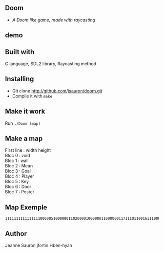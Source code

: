 ## Doom
* *A Doom like game, made with raycasting*

## demo

## Built with
C language, SDL2 library, Raycasting method

## Installing
* Git clone http://github.com/jsauron/doom.git
* Compile it with `make`

## Make it work
Run `./Doom [map]`

## Make a map
First line : width height</br>
Bloc 0 : void</br>
Bloc 1 : wall</br>
Bloc 2 : Mean</br>
Bloc 3 : Goal</br>
Bloc 4 : Player</br>
Bloc 5 : Key</br>
Bloc 6 : Door</br>
Bloc 7 : Poster</br>


## Map Exemple

```
111111111111111100000510000001102000010000001100000011711101100161110000101111100000020101120000040000101100005000000701700000000000101100200000000101100000000001101111611111611001150000150000001100000100000031111111111111111
```

## Author
Jeanne Sauron
jfortin
Hben-hyah
